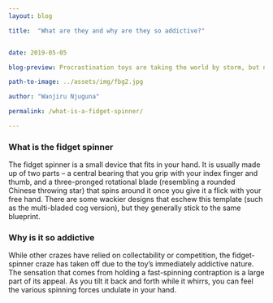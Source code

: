```yaml
---
layout: blog

title:  "What are they and why are they so addictive?"


date: 2019-05-05

blog-preview: Procrastination toys are taking the world by storm, but none of them are dominating the market quite like the fidget spinner

path-to-image: ../assets/img/fbg2.jpg

author: "Wanjiru Njuguna"

permalink: /what-is-a-fidget-spinner/

---
```


 ### What is the fidget spinner

 The fidget spinner is a small device that fits in your hand. It is usually made up of two parts – a central bearing that you grip with your index finger and thumb, and a three-pronged rotational blade (resembling a rounded Chinese throwing star) that spins around it once you give it a flick with your free hand. There are some wackier designs that eschew this template (such as the multi-bladed cog version), but they generally stick to the same blueprint.

 ### Why is it so addictive

While other crazes have relied on collectability or competition, the fidget-spinner craze has taken off due to the toy’s immediately addictive nature. The sensation that comes from holding a fast-spinning contraption is a large part of its appeal. As you tilt it back and forth while it whirrs, you can feel the various spinning forces undulate in your hand.